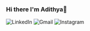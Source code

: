 ### Hi there I'm Adithya👋

<img alt="LinkedIn" src="https://img.shields.io/badge/AdithyaSanyal-%230077B5.svg?style=for-the-badge&logo=linkedin&logoColor=white"/>  <img alt="Gmail" src="https://img.shields.io/badge/adithyasanyal@gmail.com-D14836?style=for-the-badge&logo=gmail&logoColor=white" />  <img alt="Instagram" src="https://img.shields.io/badge/adithyasanyal2410-%23E4405F.svg?style=for-the-badge&logo=Instagram&logoColor=white"/>   
<!--
**AdithyaSanyal/AdithyaSanyal** is a ✨ _special_ ✨ repository because its `README.md` (this file) appears on your GitHub profile.

Here are some ideas to get you started:

- 🔭 I’m currently working on ...
- 🌱 I’m currently learning ...
- 👯 I’m looking to collaborate on ...
- 🤔 I’m looking for help with ...
- 💬 Ask me about ...
- 📫 How to reach me: ...
- 😄 Pronouns: ...
- ⚡ Fun fact: ...
-->
